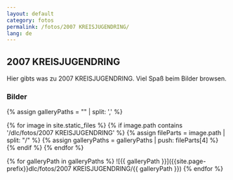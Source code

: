 ```yaml
---
layout: default
category: fotos
permalink: /fotos/2007 KREISJUGENDRING/
lang: de
---
```


## 2007 KREISJUGENDRING

Hier gibts was zu 2007 KREISJUGENDRING. Viel Spaß beim Bilder browsen.

### Bilder
{% assign galleryPaths = "" | split: ',' %}

{% for image in site.static_files %}
{% if image.path contains '/dlc/fotos/2007 KREISJUGENDRING' %}
        {% assign fileParts = image.path | split: "/" %}
        {% assign galleryPaths = galleryPaths | push: fileParts[4] %}
{% endif %}
{% endfor %}

{% for galleryPath in galleryPaths %}
![{{ galleryPath }}]({{site.page-prefix}}dlc/fotos/2007 KREISJUGENDRING/{{ galleryPath }})
{% endfor %}
